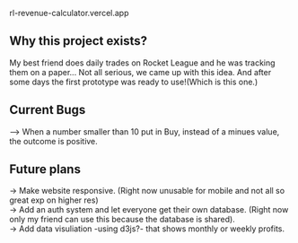 rl-revenue-calculator.vercel.app

## Why this project exists?

My best friend does daily trades on Rocket League and he was tracking them on a paper... Not all serious, we came up with this idea. And after some days the first prototype was ready to use!(Which is this one.)

## Current Bugs
--> When a number smaller than 10 put in Buy, instead of a minues value, the outcome is positive. 

## Future plans 
-> Make website responsive. (Right now unusable for mobile and not all so great exp on higher res) <br/>
-> Add an auth system and let everyone get their own database. (Right now only my friend can use this because the database is shared). <br/>
-> Add data visuliation -using d3js?- that shows monthly or weekly profits. <br/>
